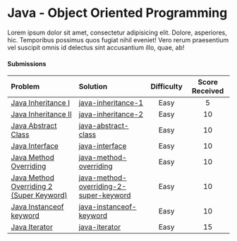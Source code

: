 # Java - Object Oriented Programming
Lorem ipsum dolor sit amet, consectetur adipisicing elit. Dolore, asperiores, hic. Temporibus possimus quos fugiat nihil eveniet! Vero rerum praesentium vel suscipit omnis id delectus sint accusantium illo, quae, ab!

#### Submissions
| Problem | Solution | Difficulty | Score Received |
| :--- | :--- | :---: | :---: |
| [Java Inheritance I](https://www.hackerrank.com/challenges/java-inheritance-1) | [java-inheritance-1](https://github.com/rotiroti/hacker-rank/java/object-oriented-programming/java-inheritance-1) | Easy | 5 |
| [Java Inheritance II](https://www.hackerrank.com/challenges/java-inheritance-2) | [java-inheritance-2](https://github.com/rotiroti/hacker-rank/java/object-oriented-programming/java-inheritance-2) | Easy | 10 |
| [Java Abstract Class](https://www.hackerrank.com/challenges/java-abstract-class) | [java-abstract-class](https://github.com/rotiroti/hacker-rank/java/object-oriented-programming/java-abstract-class) | Easy | 10 |
| [Java Interface](https://www.hackerrank.com/challenges/java-interface) | [java-interface](https://github.com/rotiroti/hacker-rank/java/object-oriented-programming/java-interface) | Easy | 10 |
| [Java Method Overriding](https://www.hackerrank.com/challenges/java-method-overriding) | [java-method-overriding](https://github.com/rotiroti/hacker-rank/java/object-oriented-programming/java-method-overriding) | Easy | 10 |
| [Java Method Overriding 2 (Super Keyword)](https://www.hackerrank.com/challenges/java-method-overriding-2-super-keyword) | [java-method-overriding-2-super-keyword](https://github.com/rotiroti/hacker-rank/java/object-oriented-programming/java-method-overriding-2-super-keyword) | Easy | 10 |
| [Java Instanceof keyword](https://www.hackerrank.com/challenges/java-instanceof-keyword) | [java-instanceof-keyword](https://github.com/rotiroti/hacker-rank/java/object-oriented-programming/java-instanceof-keyword) | Easy | 10 |
| [Java Iterator](https://www.hackerrank.com/challenges/java-iterator) | [java-iterator](https://github.com/rotiroti/hacker-rank/java/object-oriented-programming/java-iterator) | Easy | 15 |
